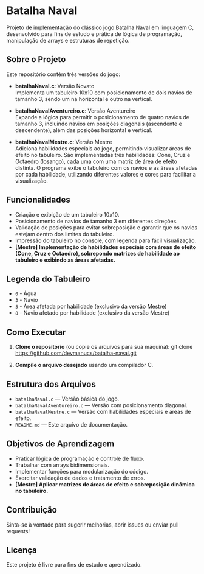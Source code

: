 # Batalha Naval

Projeto de implementação do clássico jogo Batalha Naval em linguagem C, desenvolvido para fins de estudo e prática de lógica de programação, manipulação de arrays e estruturas de repetição.

## Sobre o Projeto

Este repositório contém três versões do jogo:

- **batalhaNaval.c**: Versão Novato  
  Implementa um tabuleiro 10x10 com posicionamento de dois navios de tamanho 3, sendo um na horizontal e outro na vertical.

- **batalhaNavalAventureiro.c**: Versão Aventureiro  
  Expande a lógica para permitir o posicionamento de quatro navios de tamanho 3, incluindo navios em posições diagonais (ascendente e descendente), além das posições horizontal e vertical.

- **batalhaNavalMestre.c**: Versão Mestre  
  Adiciona habilidades especiais ao jogo, permitindo visualizar áreas de efeito no tabuleiro. São implementadas três habilidades: Cone, Cruz e Octaedro (losango), cada uma com uma matriz de área de efeito distinta. O programa exibe o tabuleiro com os navios e as áreas afetadas por cada habilidade, utilizando diferentes valores e cores para facilitar a visualização.

## Funcionalidades

- Criação e exibição de um tabuleiro 10x10.
- Posicionamento de navios de tamanho 3 em diferentes direções.
- Validação de posições para evitar sobreposição e garantir que os navios estejam dentro dos limites do tabuleiro.
- Impressão do tabuleiro no console, com legenda para fácil visualização.
- **[Mestre] Implementação de habilidades especiais com áreas de efeito (Cone, Cruz e Octaedro), sobrepondo matrizes de habilidade ao tabuleiro e exibindo as áreas afetadas.**

## Legenda do Tabuleiro

- `0` - Água
- `3` - Navio
- `5` - Área afetada por habilidade (exclusivo da versão Mestre)
- `8` - Navio afetado por habilidade (exclusivo da versão Mestre)

## Como Executar

1. **Clone o repositório** (ou copie os arquivos para sua máquina):
   git clone <https://github.com/devmanucs/batalha-naval.git>

2. **Compile o arquivo desejado** usando um compilador C.

## Estrutura dos Arquivos

- `batalhaNaval.c` — Versão básica do jogo.
- `batalhaNavalAventureiro.c` — Versão com posicionamento diagonal.
- `batalhaNavalMestre.c` — Versão com habilidades especiais e áreas de efeito.
- `README.md` — Este arquivo de documentação.

## Objetivos de Aprendizagem

- Praticar lógica de programação e controle de fluxo.
- Trabalhar com arrays bidimensionais.
- Implementar funções para modularização do código.
- Exercitar validação de dados e tratamento de erros.
- **[Mestre] Aplicar matrizes de áreas de efeito e sobreposição dinâmica no tabuleiro.**

## Contribuição

Sinta-se à vontade para sugerir melhorias, abrir issues ou enviar pull requests!

## Licença

Este projeto é livre para fins de estudo e aprendizado.
